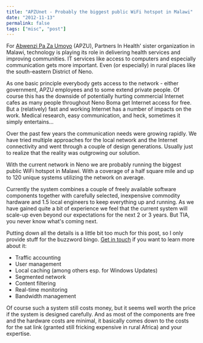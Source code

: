 ```yaml
---
title: "APZUnet - Probably the biggest public WiFi hotspot in Malawi"
date: "2012-11-13"
permalink: false
tags: ["misc", "post"]
---
```


For [Abwenzi Pa Za Umoyo](http://www.pih.org/where/malawi/) (APZU), Partners In Health' sister organization in Malawi, technology is playing its role in delivering health services and improving communities. IT services like access to computers and especially communication gets more important. Even (or especially) in rural places like the south-eastern District of Neno.

As one basic principle everybody gets access to the network - either government, APZU employees and to some extend private people. Of course this has the downside of potentially hurting commercial Internet cafes as many people throughout Neno Boma get Internet access for free. But a (relatively) fast and working Internet has a number of impacts on the work. Medical research, easy communication, and heck, sometimes it simply entertains...

Over the past few years the communication needs were growing rapidly. We have tried multiple approaches for the local network and the Internet connectivity and went through a couple of design generations. Usually just to realize that the reality was outgrowing our solution.

With the current network in Neno we are probably running the biggest public WiFi hotspot in Malawi. With a coverage of a half square mile and up to 120 unique systems utilizing the network on average.

Currently the system combines a couple of freely available software components together with carefully selected, inexpensive commodity hardware and 1.5 local engineers to keep everything up and running. As we have gained quite a bit of experience we feel that the current system will scale-up even beyond our expectations for the next 2 or 3 years. But TIA, you never know what's coming next.

Putting down all the details is a little bit too much for this post, so I only provide stuff for the buzzword bingo. [Get in touch](mailto:x-ian@x-ian.net) if you want to learn more about it:

- Traffic accounting
- User management
- Local caching (among others esp. for Windows Updates)
- Segmented network
- Content filtering
- Real-time monitoring
- Bandwidth management

Of course such a system still costs money, but it seems well worth the price if the system is designed carefully. And as most of the components are free and the hardware costs are minimal, it basically comes down to the costs for the sat link (granted still fricking expensive in rural Africa) and your expertise.
